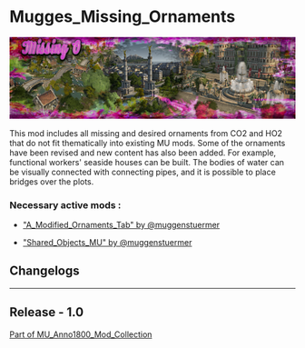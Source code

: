 # Mugges_Missing_Ornaments

![](../doc/missing_ornaments_banner.jpg)

This mod includes all missing and desired ornaments from CO2 and HO2
that do not fit thematically into existing MU mods.
Some of the ornaments have been revised and new content has also been added.
For example, functional workers' seaside houses can be built. The bodies of water can be visually connected with connecting pipes,
and it is possible to place bridges over the plots.

### Necessary active mods :

- ["A_Modified_Ornaments_Tab" by @muggenstuermer](https://mod.io/g/anno-1800/m/amodifiedornamentstabmu)

- ["Shared_Objects_MU" by @muggenstuermer](https://mod.io/g/anno-1800/m/sharedobjectsmu)




## Changelogs

---------------------------
Release - 1.0
---------------------------

	
	
	
[Part of MU_Anno1800_Mod_Collection](https://github.com/muggenstuermer/MU_Anno1800_Mod_Collection)